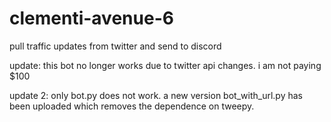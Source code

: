 # clementi-avenue-6
pull traffic updates from twitter and send to discord

update:
this bot no longer works due to twitter api changes. i am not paying $100

update 2:
only bot.py does not work. a new version bot_with_url.py has been uploaded which removes the dependence on tweepy.
